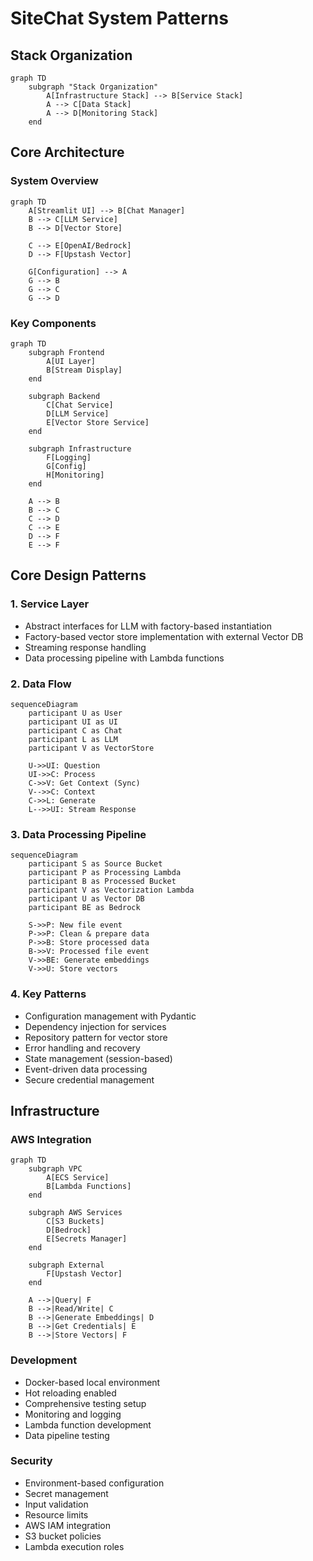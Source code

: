 # SiteChat System Patterns

## Stack Organization
```mermaid
graph TD
    subgraph "Stack Organization"
        A[Infrastructure Stack] --> B[Service Stack]
        A --> C[Data Stack]
        A --> D[Monitoring Stack]
    end
```

## Core Architecture

### System Overview
```mermaid
graph TD
    A[Streamlit UI] --> B[Chat Manager]
    B --> C[LLM Service]
    B --> D[Vector Store]
    
    C --> E[OpenAI/Bedrock]
    D --> F[Upstash Vector]
    
    G[Configuration] --> A
    G --> B
    G --> C
    G --> D
```

### Key Components
```mermaid
graph TD
    subgraph Frontend
        A[UI Layer]
        B[Stream Display]
    end
    
    subgraph Backend
        C[Chat Service]
        D[LLM Service]
        E[Vector Store Service]
    end
    
    subgraph Infrastructure
        F[Logging]
        G[Config]
        H[Monitoring]
    end
    
    A --> B
    B --> C
    C --> D
    C --> E
    D --> F
    E --> F
```

## Core Design Patterns

### 1. Service Layer
- Abstract interfaces for LLM with factory-based instantiation
- Factory-based vector store implementation with external Vector DB
- Streaming response handling
- Data processing pipeline with Lambda functions

### 2. Data Flow
```mermaid
sequenceDiagram
    participant U as User
    participant UI as UI
    participant C as Chat
    participant L as LLM
    participant V as VectorStore
    
    U->>UI: Question
    UI->>C: Process
    C->>V: Get Context (Sync)
    V-->>C: Context
    C->>L: Generate
    L-->>UI: Stream Response
```

### 3. Data Processing Pipeline
```mermaid
sequenceDiagram
    participant S as Source Bucket
    participant P as Processing Lambda
    participant B as Processed Bucket
    participant V as Vectorization Lambda
    participant U as Vector DB
    participant BE as Bedrock

    S->>P: New file event
    P->>P: Clean & prepare data
    P->>B: Store processed data
    B->>V: Processed file event
    V->>BE: Generate embeddings
    V->>U: Store vectors
```

### 4. Key Patterns
- Configuration management with Pydantic
- Dependency injection for services
- Repository pattern for vector store
- Error handling and recovery
- State management (session-based)
- Event-driven data processing
- Secure credential management

## Infrastructure

### AWS Integration
```mermaid
graph TD
    subgraph VPC
        A[ECS Service]
        B[Lambda Functions]
    end
    
    subgraph AWS Services
        C[S3 Buckets]
        D[Bedrock]
        E[Secrets Manager]
    end
    
    subgraph External
        F[Upstash Vector]
    end
    
    A -->|Query| F
    B -->|Read/Write| C
    B -->|Generate Embeddings| D
    B -->|Get Credentials| E
    B -->|Store Vectors| F
```

### Development
- Docker-based local environment
- Hot reloading enabled
- Comprehensive testing setup
- Monitoring and logging
- Lambda function development
- Data pipeline testing

### Security
- Environment-based configuration
- Secret management
- Input validation
- Resource limits
- AWS IAM integration
- S3 bucket policies
- Lambda execution roles
